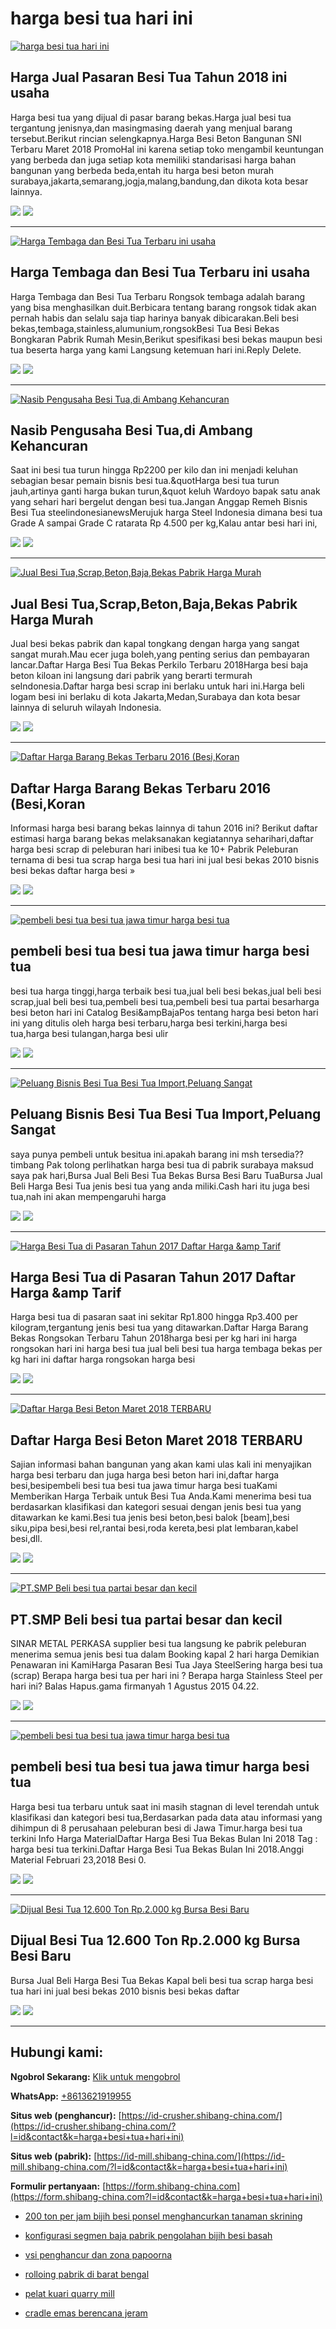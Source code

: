# harga besi tua hari ini

<a href="https://swt.shibang-china.com/?l=id&img&k=harga+besi+tua+hari+ini" target="_blank">![harga besi tua hari ini](http://static.shibang-china.com/all-800x300/60.jpg)</a>

## Harga Jual Pasaran Besi Tua Tahun 2018 ini usaha
Harga besi tua yang dijual di pasar barang bekas.Harga jual besi tua tergantung jenisnya,dan masingmasing daerah yang menjual barang tersebut.Berikut rincian selengkapnya.Harga Besi Beton Bangunan SNI Terbaru Maret 2018 PromoHal ini karena setiap toko mengambil keuntungan yang berbeda dan juga setiap kota memiliki standarisasi harga bahan bangunan yang berbeda beda,entah itu harga besi beton murah surabaya,jakarta,semarang,jogja,malang,bandung,dan dikota kota besar lainnya.


<a href="https://whatsapp.shibangsoft.com/WhatsApp.php" target="_blank" title="WhatsApp">![](http://static.shibang-china.com/icon/whatsapp.png)</a> <a href="https://swt.shibang-china.com/?l=id&icon&k=harga+besi+tua+hari+ini" target="_blank">![](http://static.shibang-china.com/icon/chat-id.png)</a>

---

<a href="https://swt.shibang-china.com/?l=id&img&k=harga+besi+tua+hari+ini" target="_blank">![Harga Tembaga dan Besi Tua Terbaru ini usaha](http://static.shibang-china.com/all-800x300/548.jpg)</a>

## Harga Tembaga dan Besi Tua Terbaru ini usaha
Harga Tembaga dan Besi Tua Terbaru Rongsok tembaga adalah barang yang bisa menghasilkan duit.Berbicara tentang barang rongsok tidak akan pernah habis dan selalu saja tiap harinya banyak dibicarakan.Beli besi bekas,tembaga,stainless,alumunium,rongsokBesi Tua Besi Bekas Bongkaran Pabrik Rumah Mesin,Berikut spesifikasi besi bekas maupun besi tua beserta harga yang kami Langsung ketemuan hari ini.Reply Delete.


<a href="https://whatsapp.shibangsoft.com/WhatsApp.php" target="_blank" title="WhatsApp">![](http://static.shibang-china.com/icon/whatsapp.png)</a> <a href="https://swt.shibang-china.com/?l=id&icon&k=harga+besi+tua+hari+ini" target="_blank">![](http://static.shibang-china.com/icon/chat-id.png)</a>

---

<a href="https://swt.shibang-china.com/?l=id&img&k=harga+besi+tua+hari+ini" target="_blank">![Nasib Pengusaha Besi Tua,di Ambang Kehancuran](http://static.shibang-china.com/all-800x300/612.jpg)</a>

## Nasib Pengusaha Besi Tua,di Ambang Kehancuran
Saat ini besi tua turun hingga Rp2200 per kilo dan ini menjadi keluhan sebagian besar pemain bisnis besi tua.&quotHarga besi tua turun jauh,artinya ganti harga bukan turun,&quot keluh Wardoyo bapak satu anak yang sehari hari bergelut dengan besi tua.Jangan Anggap Remeh Bisnis Besi Tua steelindonesianewsMerujuk harga SteeI Indonesia dimana besi tua Grade A sampai Grade C ratarata Rp 4.500 per kg,Kalau antar besi hari ini,


<a href="https://whatsapp.shibangsoft.com/WhatsApp.php" target="_blank" title="WhatsApp">![](http://static.shibang-china.com/icon/whatsapp.png)</a> <a href="https://swt.shibang-china.com/?l=id&icon&k=harga+besi+tua+hari+ini" target="_blank">![](http://static.shibang-china.com/icon/chat-id.png)</a>

---

<a href="https://swt.shibang-china.com/?l=id&img&k=harga+besi+tua+hari+ini" target="_blank">![Jual Besi Tua,Scrap,Beton,Baja,Bekas Pabrik Harga Murah](http://static.shibang-china.com/all-800x300/210.jpg)</a>

## Jual Besi Tua,Scrap,Beton,Baja,Bekas Pabrik Harga Murah
Jual besi bekas pabrik dan kapal tongkang dengan harga yang sangat sangat murah.Mau ecer juga boleh,yang penting serius dan pembayaran lancar.Daftar Harga Besi Tua Bekas Perkilo Terbaru 2018Harga besi baja beton kiloan ini langsung dari pabrik yang berarti termurah seIndonesia.Daftar harga besi scrap ini berlaku untuk hari ini.Harga beli logam besi ini berlaku di kota Jakarta,Medan,Surabaya dan kota besar lainnya di seluruh wilayah Indonesia.


<a href="https://whatsapp.shibangsoft.com/WhatsApp.php" target="_blank" title="WhatsApp">![](http://static.shibang-china.com/icon/whatsapp.png)</a> <a href="https://swt.shibang-china.com/?l=id&icon&k=harga+besi+tua+hari+ini" target="_blank">![](http://static.shibang-china.com/icon/chat-id.png)</a>

---

<a href="https://swt.shibang-china.com/?l=id&img&k=harga+besi+tua+hari+ini" target="_blank">![Daftar Harga Barang Bekas Terbaru 2016 (Besi,Koran](http://static.shibang-china.com/all-800x300/441.jpg)</a>

## Daftar Harga Barang Bekas Terbaru 2016 (Besi,Koran
Informasi harga besi barang bekas lainnya di tahun 2016 ini? Berikut daftar estimasi harga barang bekas melaksanakan kegiatannya seharihari,daftar harga besi scrap di peleburan hari inibesi tua ke 10+ Pabrik Peleburan ternama di besi tua scrap harga besi tua hari ini jual besi bekas 2010 bisnis besi bekas daftar harga besi »


<a href="https://whatsapp.shibangsoft.com/WhatsApp.php" target="_blank" title="WhatsApp">![](http://static.shibang-china.com/icon/whatsapp.png)</a> <a href="https://swt.shibang-china.com/?l=id&icon&k=harga+besi+tua+hari+ini" target="_blank">![](http://static.shibang-china.com/icon/chat-id.png)</a>

---

<a href="https://swt.shibang-china.com/?l=id&img&k=harga+besi+tua+hari+ini" target="_blank">![pembeli besi tua besi tua jawa timur harga besi tua](http://static.shibang-china.com/all-800x300/616.jpg)</a>

## pembeli besi tua besi tua jawa timur harga besi tua
besi tua harga tinggi,harga terbaik besi tua,jual beli besi bekas,jual beli besi scrap,jual beli besi tua,pembeli besi tua,pembeli besi tua partai besarharga besi beton hari ini Catalog Besi&ampBajaPos tentang harga besi beton hari ini yang ditulis oleh harga besi terbaru,harga besi terkini,harga besi tua,harga besi tulangan,harga besi ulir


<a href="https://whatsapp.shibangsoft.com/WhatsApp.php" target="_blank" title="WhatsApp">![](http://static.shibang-china.com/icon/whatsapp.png)</a> <a href="https://swt.shibang-china.com/?l=id&icon&k=harga+besi+tua+hari+ini" target="_blank">![](http://static.shibang-china.com/icon/chat-id.png)</a>

---

<a href="https://swt.shibang-china.com/?l=id&img&k=harga+besi+tua+hari+ini" target="_blank">![Peluang Bisnis Besi Tua Besi Tua Import,Peluang Sangat](http://static.shibang-china.com/all-800x300/1016.jpg)</a>

## Peluang Bisnis Besi Tua Besi Tua Import,Peluang Sangat
saya punya pembeli untuk besitua ini.apakah barang ini msh tersedia?? timbang Pak tolong perlihatkan harga besi tua di pabrik surabaya maksud saya pak hari,Bursa Jual Beli Besi Tua Bekas Bursa Besi Baru TuaBursa Jual Beli Harga Besi Tua jenis besi tua yang anda miliki.Cash hari itu juga besi tua,nah ini akan mempengaruhi harga


<a href="https://whatsapp.shibangsoft.com/WhatsApp.php" target="_blank" title="WhatsApp">![](http://static.shibang-china.com/icon/whatsapp.png)</a> <a href="https://swt.shibang-china.com/?l=id&icon&k=harga+besi+tua+hari+ini" target="_blank">![](http://static.shibang-china.com/icon/chat-id.png)</a>

---

<a href="https://swt.shibang-china.com/?l=id&img&k=harga+besi+tua+hari+ini" target="_blank">![Harga Besi Tua di Pasaran Tahun 2017 Daftar Harga &amp Tarif](http://static.shibang-china.com/all-800x300/568.jpg)</a>

## Harga Besi Tua di Pasaran Tahun 2017 Daftar Harga &amp Tarif
Harga besi tua di pasaran saat ini sekitar Rp1.800 hingga Rp3.400 per kilogram,tergantung jenis besi tua yang ditawarkan.Daftar Harga Barang Bekas Rongsokan Terbaru Tahun 2018harga besi per kg hari ini harga rongsokan hari ini harga besi tua jual beli besi tua harga tembaga bekas per kg hari ini daftar harga rongsokan harga besi


<a href="https://whatsapp.shibangsoft.com/WhatsApp.php" target="_blank" title="WhatsApp">![](http://static.shibang-china.com/icon/whatsapp.png)</a> <a href="https://swt.shibang-china.com/?l=id&icon&k=harga+besi+tua+hari+ini" target="_blank">![](http://static.shibang-china.com/icon/chat-id.png)</a>

---

<a href="https://swt.shibang-china.com/?l=id&img&k=harga+besi+tua+hari+ini" target="_blank">![Daftar Harga Besi Beton Maret 2018 TERBARU](http://static.shibang-china.com/all-800x300/620.jpg)</a>

## Daftar Harga Besi Beton Maret 2018 TERBARU
Sajian informasi bahan bangunan yang akan kami ulas kali ini menyajikan harga besi terbaru dan juga harga besi beton hari ini,daftar harga besi,besipembeli besi tua besi tua jawa timur harga besi tuaKami Memberikan Harga Terbaik untuk Besi Tua Anda.Kami menerima besi tua berdasarkan klasifikasi dan kategori sesuai dengan jenis besi tua yang ditawarkan ke kami.Besi tua jenis besi beton,besi balok [beam],besi siku,pipa besi,besi rel,rantai besi,roda kereta,besi plat lembaran,kabel besi,dll.


<a href="https://whatsapp.shibangsoft.com/WhatsApp.php" target="_blank" title="WhatsApp">![](http://static.shibang-china.com/icon/whatsapp.png)</a> <a href="https://swt.shibang-china.com/?l=id&icon&k=harga+besi+tua+hari+ini" target="_blank">![](http://static.shibang-china.com/icon/chat-id.png)</a>

---

<a href="https://swt.shibang-china.com/?l=id&img&k=harga+besi+tua+hari+ini" target="_blank">![PT.SMP Beli besi tua partai besar dan kecil](http://static.shibang-china.com/all-800x300/1292.jpg)</a>

## PT.SMP Beli besi tua partai besar dan kecil
SINAR METAL PERKASA supplier besi tua langsung ke pabrik peleburan menerima semua jenis besi tua dalam Booking kapal 2 hari harga Demikian Penawaran ini KamiHarga Pasaran Besi Tua Jaya SteelSering harga besi tua (scrap) Berapa harga besi tua per hari ini ? Berapa harga Stainless Steel per hari ini? Balas Hapus.gama firmanyah 1 Agustus 2015 04.22.


<a href="https://whatsapp.shibangsoft.com/WhatsApp.php" target="_blank" title="WhatsApp">![](http://static.shibang-china.com/icon/whatsapp.png)</a> <a href="https://swt.shibang-china.com/?l=id&icon&k=harga+besi+tua+hari+ini" target="_blank">![](http://static.shibang-china.com/icon/chat-id.png)</a>

---

<a href="https://swt.shibang-china.com/?l=id&img&k=harga+besi+tua+hari+ini" target="_blank">![pembeli besi tua besi tua jawa timur harga besi tua](http://static.shibang-china.com/all-800x300/535.jpg)</a>

## pembeli besi tua besi tua jawa timur harga besi tua
Harga besi tua terbaru untuk saat ini masih stagnan di level terendah untuk klasifikasi dan kategori besi tua,Berdasarkan pada data atau informasi yang dihimpun di 8 perusahaan peleburan besi di Jawa Timur.harga besi tua terkini Info Harga MaterialDaftar Harga Besi Tua Bekas Bulan Ini 2018 Tag : harga besi tua terkini.Daftar Harga Besi Tua Bekas Bulan Ini 2018.Anggi Material Februari 23,2018 Besi 0.


<a href="https://whatsapp.shibangsoft.com/WhatsApp.php" target="_blank" title="WhatsApp">![](http://static.shibang-china.com/icon/whatsapp.png)</a> <a href="https://swt.shibang-china.com/?l=id&icon&k=harga+besi+tua+hari+ini" target="_blank">![](http://static.shibang-china.com/icon/chat-id.png)</a>

---

<a href="https://swt.shibang-china.com/?l=id&img&k=harga+besi+tua+hari+ini" target="_blank">![Dijual Besi Tua 12.600 Ton Rp.2.000 kg Bursa Besi Baru](http://static.shibang-china.com/all-800x300/251.jpg)</a>

## Dijual Besi Tua 12.600 Ton Rp.2.000 kg Bursa Besi Baru
Bursa Jual Beli Harga Besi Tua Bekas Kapal beli besi tua scrap harga besi tua hari ini jual besi bekas 2010 bisnis besi bekas daftar

<a href="https://whatsapp.shibangsoft.com/WhatsApp.php" target="_blank" title="WhatsApp">![](http://static.shibang-china.com/icon/whatsapp.png)</a> <a href="https://swt.shibang-china.com/?l=id&icon&k=harga+besi+tua+hari+ini" target="_blank">![](http://static.shibang-china.com/icon/chat-id.png)</a>

---
## Hubungi kami:

**Ngobrol Sekarang:** [Klik untuk mengobrol](https://swt.shibang-china.com?l=id&contact&k=harga+besi+tua+hari+ini)

**WhatsApp:**  [+8613621919955](https://whatsapp.shibangsoft.com/WhatsApp.php)

**Situs web (penghancur):** [https://id-crusher.shibang-china.com/](https://id-crusher.shibang-china.com/?l=id&contact&k=harga+besi+tua+hari+ini)

**Situs web (pabrik):** [https://id-mill.shibang-china.com/](https://id-mill.shibang-china.com/?l=id&contact&k=harga+besi+tua+hari+ini)

**Formulir pertanyaan:** [https://form.shibang-china.com](https://form.shibang-china.com?l=id&contact&k=harga+besi+tua+hari+ini)

* [200 ton per jam bijih besi ponsel menghancurkan tanaman skrining](../26/200%20ton%20per%20jam%20bijih%20besi%20ponsel%20menghancurkan%20tanaman%20skrining.md)

* [konfigurasi segmen baja pabrik pengolahan bijih besi basah](../21/konfigurasi%20segmen%20baja%20pabrik%20pengolahan%20bijih%20besi%20basah.md)

* [vsi penghancur dan zona papoorna](../30/vsi%20penghancur%20dan%20zona%20papoorna.md)

* [rolloing pabrik di barat bengal](../30/rolloing%20pabrik%20di%20barat%20bengal.md)

* [pelat kuari quarry mill](../19/pelat%20kuari%20quarry%20mill.md)

* [cradle emas berencana jeram](../28/cradle%20emas%20berencana%20jeram.md)